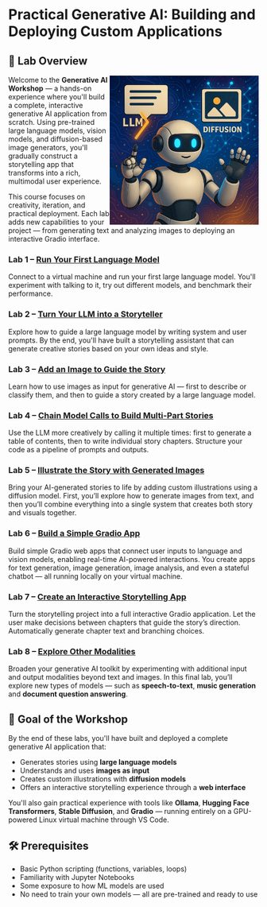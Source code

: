 
# Practical Generative AI: Building and Deploying Custom Applications

## 🧭 Lab Overview

<img src="../media/generative-ai.png" style="width: 300px" align="right">

Welcome to the **Generative AI Workshop** — a hands-on experience where you'll build a complete, interactive generative AI application from scratch. Using pre-trained large language models, vision models, and diffusion-based image generators, you'll gradually construct a storytelling app that transforms into a rich, multimodal user experience.

This course focuses on creativity, iteration, and practical deployment. Each lab adds new capabilities to your project — from generating text and analyzing images to deploying an interactive Gradio interface.

### Lab 1 – [Run Your First Language Model](01-first-language-model)

Connect to a virtual machine and run your first large language model. You'll experiment with talking to it, try out different models, and benchmark their performance.

### Lab 2 – [Turn Your LLM into a Storyteller](02-storytelling-assistant)

Explore how to guide a large language model by writing system and user prompts. By the end, you'll have built a storytelling assistant that can generate creative stories based on your own ideas and style.

### Lab 3 – [Add an Image to Guide the Story](03-add-input-image)

Learn how to use images as input for generative AI — first to describe or classify them, and then to guide a story created by a large language model.

### Lab 4 – [Chain Model Calls to Build Multi-Part Stories](04-multi-part-stories)

Use the LLM more creatively by calling it multiple times: first to generate a table of contents, then to write individual story chapters. Structure your code as a pipeline of prompts and outputs.

### Lab 5 – [Illustrate the Story with Generated Images](05-generated-images)

Bring your AI-generated stories to life by adding custom illustrations using a diffusion model. First, you’ll explore how to generate images from text, and then you’ll combine everything into a single system that creates both story and visuals together.

### Lab 6 – [Build a Simple Gradio App](06-simple-gradio-app)

Build simple Gradio web apps that connect user inputs to language and vision models, enabling real-time AI-powered interactions. You create apps for text generation, image generation, image analysis, and even a stateful chatbot — all running locally on your virtual machine.

### Lab 7 – [Create an Interactive Storytelling App](07-interactive-app)

Turn the storytelling project into a full interactive Gradio application. Let the user make decisions between chapters that guide the story’s direction. Automatically generate chapter text and branching choices.

### Lab 8 – [Explore Other Modalities](08-other-modalities)

Broaden your generative AI toolkit by experimenting with additional input and output modalities beyond text and images. In this final lab, you’ll explore new types of models — such as **speech-to-text**, **music generation** and **document question answering**.

## 🚀 Goal of the Workshop

By the end of these labs, you'll have built and deployed a complete generative AI application that:

- Generates stories using **large language models**
- Understands and uses **images as input**
- Creates custom illustrations with **diffusion models**
- Offers an interactive storytelling experience through a **web interface**

You'll also gain practical experience with tools like **Ollama**, **Hugging Face Transformers**, **Stable Diffusion**, and **Gradio** — running entirely on a GPU-powered Linux virtual machine through VS Code.

## 🛠️ Prerequisites

- Basic Python scripting (functions, variables, loops)
- Familiarity with Jupyter Notebooks
- Some exposure to how ML models are used
- No need to train your own models — all are pre-trained and ready to use

